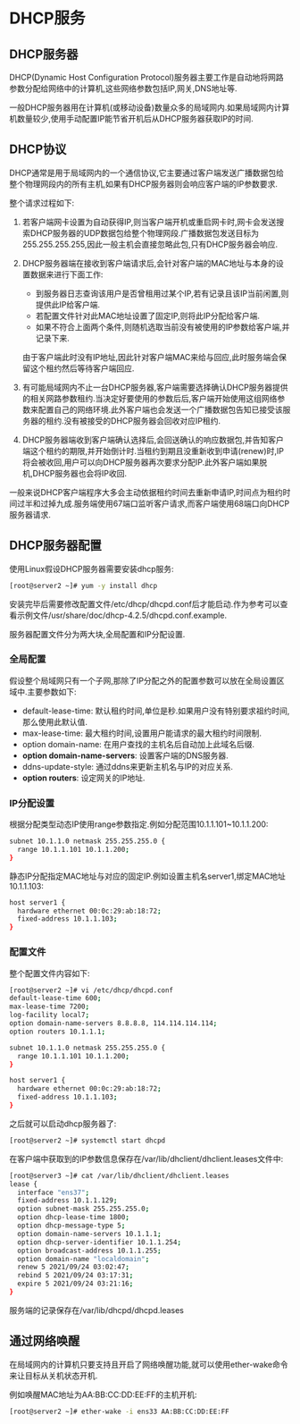 # DHCP服务

## DHCP服务器

DHCP(Dynamic Host Configuration Protocol)服务器主要工作是自动地将网路参数分配给网络中的计算机,这些网络参数包括IP,网关,DNS地址等.

一般DHCP服务器用在计算机(或移动设备)数量众多的局域网内.如果局域网内计算机数量较少,使用手动配置IP能节省开机后从DHCP服务器获取IP的时间.



## DHCP协议

DHCP通常是用于局域网内的一个通信协议,它主要通过客户端发送广播数据包给整个物理网段内的所有主机,如果有DHCP服务器则会响应客户端的IP参数要求.

整个请求过程如下:

1. 若客户端网卡设置为自动获得IP,则当客户端开机或重启网卡时,网卡会发送搜索DHCP服务器的UDP数据包给整个物理网段.广播数据包发送目标为255.255.255.255,因此一般主机会直接忽略此包,只有DHCP服务器会响应.

2. DHCP服务器端在接收到客户端请求后,会针对客户端的MAC地址与本身的设置数据来进行下面工作:

   - 到服务器日志查询该用户是否曾租用过某个IP,若有记录且该IP当前闲置,则提供此IP给客户端.
   - 若配置文件针对此MAC地址设置了固定IP,则将此IP分配给客户端.
   - 如果不符合上面两个条件,则随机选取当前没有被使用的IP参数给客户端,并记录下来.

   由于客户端此时没有IP地址,因此针对客户端MAC来给与回应,此时服务端会保留这个租约然后等待客户端回应.

3. 有可能局域网内不止一台DHCP服务器,客户端需要选择确认DHCP服务器提供的相关网路参数租约.当决定好要使用的参数后后,客户端开始使用这组网络参数来配置自己的网络环境.此外客户端也会发送一个广播数据包告知已接受该服务器的租约.没有被接受的DHCP服务器会回收对应IP租约.

4. DHCP服务器端收到客户端确认选择后,会回送确认的响应数据包,并告知客户端这个租约的期限,并开始倒计时.当租约到期且没重新收到申请(renew)时,IP将会被收回,用户可以向DHCP服务器再次要求分配IP.此外客户端如果脱机,DHCP服务器也会将IP收回.

一般来说DHCP客户端程序大多会主动依据租约时间去重新申请IP,时间点为租约时间过半和过掉九成.服务端使用67端口监听客户请求,而客户端使用68端口向DHCP服务器请求.



## DHCP服务器配置

使用Linux假设DHCP服务器需要安装dhcp服务:

```sh
[root@server2 ~]# yum -y install dhcp
```

安装完毕后需要修改配置文件/etc/dhcp/dhcpd.conf后才能启动.作为参考可以查看示例文件/usr/share/doc/dhcp-4.2.5/dhcpd.conf.example.

服务器配置文件分为两大块,全局配置和IP分配设置.

### 全局配置

假设整个局域网只有一个子网,那除了IP分配之外的配置参数可以放在全局设置区域中.主要参数如下:

- default-lease-time: 默认租约时间,单位是秒.如果用户没有特别要求祖约时间,那么使用此默认值.
- max-lease-time: 最大租约时间,设置用户能请求的最大租约时间限制.
- option domain-name: 在用户查找的主机名后自动加上此域名后缀.
- **option domain-name-servers**: 设置客户端的DNS服务器.
- ddns-update-style: 通过ddns来更新主机名与IP的对应关系.
- **option routers**: 设定网关的IP地址.

### IP分配设置

根据分配类型动态IP使用range参数指定.例如分配范围10.1.1.101~10.1.1.200:

```sh
subnet 10.1.1.0 netmask 255.255.255.0 {
  range 10.1.1.101 10.1.1.200;
}
```

静态IP分配指定MAC地址与对应的固定IP.例如设置主机名server1,绑定MAC地址10.1.1.103:

```sh
host server1 {
  hardware ethernet 00:0c:29:ab:18:72;
  fixed-address 10.1.1.103;
}
```

### 配置文件

整个配置文件内容如下:

```sh
[root@server2 ~]# vi /etc/dhcp/dhcpd.conf
default-lease-time 600;
max-lease-time 7200;
log-facility local7;
option domain-name-servers 8.8.8.8, 114.114.114.114;
option routers 10.1.1.1;

subnet 10.1.1.0 netmask 255.255.255.0 {
  range 10.1.1.101 10.1.1.200;
}

host server1 {
  hardware ethernet 00:0c:29:ab:18:72;
  fixed-address 10.1.1.103;
}
```

之后就可以启动dhcp服务器了:

```sh
[root@server2 ~]# systemctl start dhcpd
```

在客户端中获取到的IP参数信息保存在/var/lib/dhclient/dhclient.leases文件中:

```sh
[root@server3 ~]# cat /var/lib/dhclient/dhclient.leases 
lease {
  interface "ens37";
  fixed-address 10.1.1.129;
  option subnet-mask 255.255.255.0;
  option dhcp-lease-time 1800;
  option dhcp-message-type 5;
  option domain-name-servers 10.1.1.1;
  option dhcp-server-identifier 10.1.1.254;
  option broadcast-address 10.1.1.255;
  option domain-name "localdomain";
  renew 5 2021/09/24 03:02:47;
  rebind 5 2021/09/24 03:17:31;
  expire 5 2021/09/24 03:21:16;
}
```

服务端的记录保存在/var/lib/dhcpd/dhcpd.leases



## 通过网络唤醒

在局域网内的计算机只要支持且开启了网络唤醒功能,就可以使用ether-wake命令来让目标从关机状态开机.

例如唤醒MAC地址为AA:BB:CC:DD:EE:FF的主机开机:

```sh
[root@server2 ~]# ether-wake -i ens33 AA:BB:CC:DD:EE:FF
```


